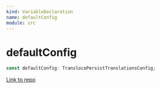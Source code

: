 ```yaml
---
kind: VariableDeclaration
name: defaultConfig
module: src
---
```


# defaultConfig

```ts
const defaultConfig: TranslocoPersistTranslationsConfig;
```

[Link to repo](https://github.com/ngneat/transloco/blob/master/projects/ngneat/transloco-persist-translations/src/lib/transloco-persist-translations.config.ts#L11-L16)

